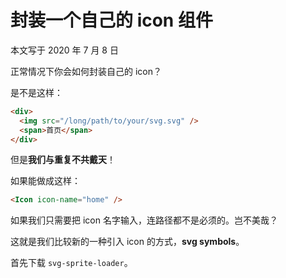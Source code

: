 # 封装一个自己的 icon 组件

本文写于 2020 年 7 月 8 日

正常情况下你会如何封装自己的 icon？

是不是这样：

```html
<div>
  <img src="/long/path/to/your/svg.svg" />
  <span>首页</span>
</div>
```

但是**我们与重复不共戴天**！

如果能做成这样：

```html
<Icon icon-name="home" />
```

如果我们只需要把 icon 名字输入，连路径都不是必须的。岂不美哉？

这就是我们比较新的一种引入 icon 的方式，**svg symbols**。

首先下载 `svg-sprite-loader`。
